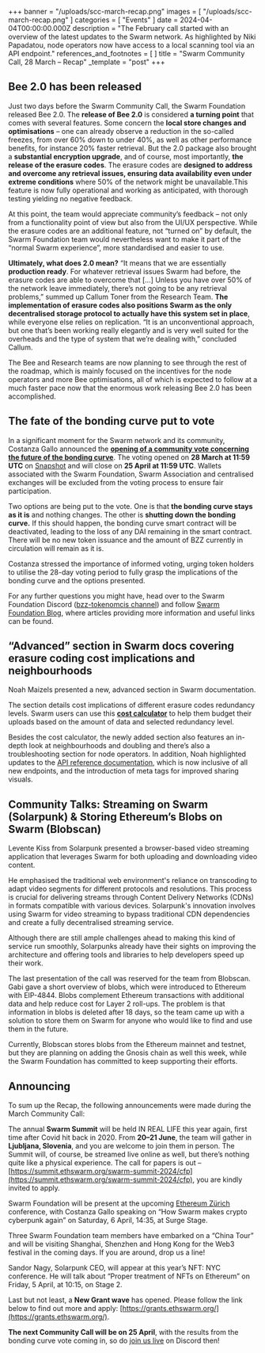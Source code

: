+++
banner = "/uploads/scc-march-recap.png"
images = [ "/uploads/scc-march-recap.png" ]
categories = [ "Events" ]
date = 2024-04-04T00:00:00.000Z
description = "The February call started with an overview of the latest updates to the Swarm network. As highlighted by Niki Papadatou, node operators now have access to a local scanning tool via an API endpoint."
references_and_footnotes = [ ]
title = "Swarm Community Call, 28 March – Recap"
_template = "post"
+++


## Bee 2.0 has been released

Just two days before the Swarm Community Call, the Swarm Foundation released Bee 2.0. The **release of Bee 2.0** is considered **a turning point** that comes with several features. Some concern the **local store changes and optimisations** – one can already observe a reduction in the so-called freezes, from over 60% down to under 40%, as well as other performance benefits, for instance 20% faster retrieval. But the 2.0 package also brought a **substantial encryption upgrade**, and of course, most importantly, **the release of the erasure codes**. The erasure codes are **designed to address and overcome any retrieval issues, ensuring data availability even under extreme conditions** where 50% of the network might be unavailable.This feature is now fully operational and working as anticipated, with thorough testing yielding no negative feedback. 

At this point, the team would appreciate community’s feedback – not only from a functionality point of view but also from the UI/UX perspective. While the erasure codes are an additional feature, not “turned on” by default, the Swarm Foundation team would nevertheless want to make it part of the “normal Swarm experience”, more standardised and easier to use.

**Ultimately, what does 2.0 mean?** “It means that we are essentially **production ready**. For whatever retrieval issues Swarm had before, the erasure codes are able to overcome that [...] Unless you have over 50% of the network leave immediately, there’s not going to be any retrieval problems,” summed up Callum Toner from the Research Team. **The implementation of erasure codes also positions Swarm as the only decentralised storage protocol to actually have this system set in place**, while everyone else relies on replication. “It is an unconventional approach, but one that’s been working really elegantly and is very well suited for the overheads and the type of system that we’re dealing with,” concluded Callum.  

The Bee and Research teams are now planning to see through the rest of the roadmap, which is mainly focused on the incentives for the node operators and more Bee optimisations, all of which is expected to follow at a much faster pace now that the enormous work releasing Bee 2.0 has been accomplished.  


## The fate of the bonding curve put to vote

In a significant moment for the Swarm network and its community, Costanza Gallo announced the **[opening of a community vote concerning the future of the bonding curve](https://blog.ethswarm.org/foundation/2024/how-to-participate-in-the-bonding-curve-vote/)**. The voting opened on **28 March at 11:59 UTC** on [Snapshot](https://snapshot.org/#/swarmfoundation.eth) and will close on **25 April at 11:59 UTC**. Wallets associated with the Swarm Foundation, Swarm Association and centralised exchanges will be excluded from the voting process to ensure fair participation.

Two options are being put to the vote. One is that **the bonding curve stays as it is** and nothing changes. The other is **shutting down the bonding curve.** If this should happen, the bonding curve smart contract will be deactivated, leading to the loss of any DAI remaining in the smart contract. There will be no new token issuance and the amount of BZZ currently in circulation will remain as it is. 

Costanza stressed the importance of informed voting, urging token holders to utilise the 28-day voting period to fully grasp the implications of the bonding curve and the options presented. 

For any further questions you might have, head over to the Swarm Foundation Discord ([bzz-tokenomcis channel](https://discord.com/channels/799027393297514537/808329804268699678)) and follow [Swarm Foundation Blog](https://blog.ethswarm.org/), where articles providing more information and useful links can be found. 


## “Advanced” section in Swarm docs covering erasure coding cost implications and neighbourhoods 

Noah Maizels presented a new, advanced section in Swarm documentation. 

The section details cost implications of different erasure codes redundancy levels. Swarm users can use this **[cost calculator](https://docs.ethswarm.org/docs/learn/advanced/erasure-cost-calculation)** to help them budget their uploads based on the amount of data and selected redundancy level.

Besides the cost calculator, the newly added section also features an in-depth look at neighbourhoods and doubling and there’s also a troubleshooting section for node operators. In addition, Noah highlighted updates to the [API reference documentation](https://docs.ethswarm.org/docs/api-reference/), which is now inclusive of all new endpoints, and the introduction of meta tags for improved sharing visuals. 


## Community Talks: Streaming on Swarm (Solarpunk) & Storing Ethereum’s Blobs on Swarm (Blobscan) 

Levente Kiss from Solarpunk presented a browser-based video streaming application that leverages Swarm for both uploading and downloading video content. 

He emphasised the traditional web environment's reliance on transcoding to adapt video segments for different protocols and resolutions. This process is crucial for delivering streams through Content Delivery Networks (CDNs) in formats compatible with various devices. Solarpunk's innovation involves using Swarm for video streaming to bypass traditional CDN dependencies and create a fully decentralised streaming service. 

Although there are still ample challenges ahead to making this kind of service run smoothly, Solarpunks already have their sights on improving the architecture and offering tools and libraries to help developers speed up their work. 

The last presentation of the call was reserved for the team from Blobscan. Gabi gave a short overview of blobs, which were introduced to Ethereum with EIP-4844. Blobs complement Ethereum transactions with additional data and help reduce cost for Layer 2 roll-ups. The problem is that information in blobs is deleted after 18 days, so the team came up with a solution to store them on Swarm for anyone who would like to find and use them in the future.

Currently, Blobscan stores blobs from the Ethereum mainnet and testnet, but they are planning on adding the Gnosis chain as well this week, while the Swarm Foundation has committed to keep supporting their efforts. 

 


## Announcing

To sum up the Recap, the following announcements were made during the March Community Call: 

The annual **Swarm Summit** will be held IN REAL LIFE this year again, first time after Covid hit back in 2020. From **20–21 June**, the team will gather in **Ljubljana, Slovenia**, and you are welcome to join them in person. The Summit will, of course, be streamed live online as well, but there’s nothing quite like a physical experience. The call for papers is out – [https://summit.ethswarm.org/swarm-summit-2024/cfp](https://summit.ethswarm.org/swarm-summit-2024/cfp), you are kindly invited to apply. 

Swarm Foundation will be present at the upcoming [Ethereum Zürich](https://ethereumzuri.ch/) conference, with Costanza Gallo speaking on “How Swarm makes crypto cyberpunk again” on Saturday, 6 April, 14:35, at Surge Stage. 

Three Swarm Foundation team members have embarked on a “China Tour” and will be visiting Shanghai, Shenzhen and Hong Kong for the Web3 festival in the coming days. If you are around, drop us a line!

Sandor Nagy, Solarpunk CEO, will appear at this year’s NFT: NYC conference. He will talk about “Proper treatment of NFTs on Ethereum” on Friday, 5 April, at 10:15, on Stage 2.

Last but not least, a **New Grant wave** has opened. Please follow the link below to find out more and apply: [https://grants.ethswarm.org/](https://grants.ethswarm.org/).

**The next Community Call will be on 25 April**, with the results from the bonding curve vote coming in, so do [join us live](https://www.addevent.com/event/fx21028312) on Discord then!
